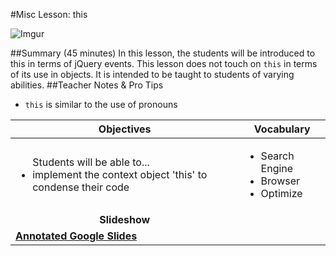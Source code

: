 #Misc Lesson: this 

![Imgur](http://i.imgur.com/rFf5gqUm.jpg)

##Summary (45 minutes)
In this lesson, the students will be introduced to this in terms of jQuery events. This lesson does not touch on `this` in terms of its use in objects. It is intended to be taught to students of varying abilities.
##Teacher Notes & Pro Tips
* `this` is similar to the use of pronouns


| Objectives | Vocabulary |
|-------|-------|
| <ul>Students will be able to...<li> implement the context object 'this' to condense their code</li>  </ul>  | <ul> <li>Search Engine</li> <li>Browser</li> <li>Optimize</li> </ul> | 
| <center> **Slideshow** </center> ||
| **[Annotated Google Slides](https://docs.google.com/presentation/d/1yOqop3yEJj2l-z4G0zlN7tR9ytQ6dQ07_Id7ohvbYK4/edit?usp=sharing)**| | 







